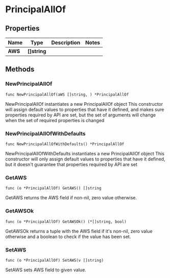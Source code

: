 # PrincipalAllOf

## Properties

|Name | Type | Description | Notes|
|------------ | ------------- | ------------- | -------------|
|**AWS** | **[]string** |  | |

## Methods

### NewPrincipalAllOf

`func NewPrincipalAllOf(aWS []string, ) *PrincipalAllOf`

NewPrincipalAllOf instantiates a new PrincipalAllOf object
This constructor will assign default values to properties that have it defined,
and makes sure properties required by API are set, but the set of arguments
will change when the set of required properties is changed

### NewPrincipalAllOfWithDefaults

`func NewPrincipalAllOfWithDefaults() *PrincipalAllOf`

NewPrincipalAllOfWithDefaults instantiates a new PrincipalAllOf object
This constructor will only assign default values to properties that have it defined,
but it doesn't guarantee that properties required by API are set

### GetAWS

`func (o *PrincipalAllOf) GetAWS() []string`

GetAWS returns the AWS field if non-nil, zero value otherwise.

### GetAWSOk

`func (o *PrincipalAllOf) GetAWSOk() (*[]string, bool)`

GetAWSOk returns a tuple with the AWS field if it's non-nil, zero value otherwise
and a boolean to check if the value has been set.

### SetAWS

`func (o *PrincipalAllOf) SetAWS(v []string)`

SetAWS sets AWS field to given value.




